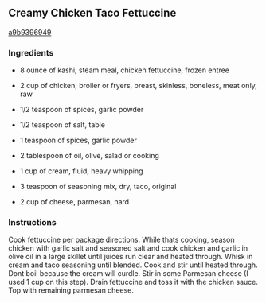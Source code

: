## Creamy Chicken Taco Fettuccine

[a9b9396949](http://tastykitchen.com/recipes/main-courses/creamy-chicken-taco-fettuccine/)

### Ingredients

 - 8 ounce of kashi, steam meal, chicken fettuccine, frozen entree

 - 2 cup of chicken, broiler or fryers, breast, skinless, boneless, meat only, raw

 - 1/2 teaspoon of spices, garlic powder

 - 1/2 teaspoon of salt, table

 - 1 teaspoon of spices, garlic powder

 - 2 tablespoon of oil, olive, salad or cooking

 - 1 cup of cream, fluid, heavy whipping

 - 3 teaspoon of seasoning mix, dry, taco, original

 - 2 cup of cheese, parmesan, hard

### Instructions

Cook fettuccine per package directions. While thats cooking, season chicken with garlic salt and seasoned salt and cook chicken and garlic in olive oil in a large skillet until juices run clear and heated through. Whisk in cream and taco seasoning until blended. Cook and stir until heated through. Dont boil because the cream will curdle. Stir in some Parmesan cheese (I used 1 cup on this step). Drain fettuccine and toss it with the chicken sauce. Top with remaining parmesan cheese.